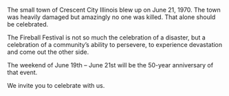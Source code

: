 The small town of Crescent City Illinois blew up on June 21, 1970.
The town was heavily damaged but amazingly no one was killed. That alone should be celebrated.

The Fireball Festival is not so much the celebration of a disaster, but a celebration of a community’s ability to persevere, to experience devastation and come out the other side.

The weekend of June 19th – June 21st will be the 50-year anniversary of that event.

We invite you to celebrate with us.
